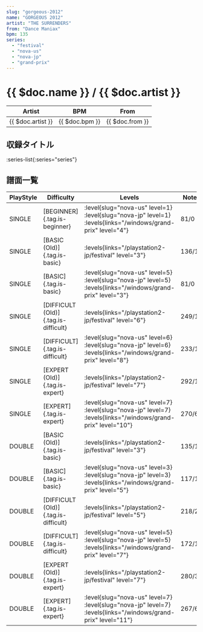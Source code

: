 ```yaml
---
slug: "gorgeous-2012"
name: "GORGEOUS 2012"
artist: "THE SURRENDERS"
from: "Dance Maniax"
bpm: 135
series:
  - "festival"
  - "nova-us"
  - "nova-jp"
  - "grand-prix"
---
```


# {{ $doc.name }} / {{ $doc.artist }}

|Artist|BPM|From|
|------|---|----|
|{{ $doc.artist }}|{{ $doc.bpm }}|{{ $doc.from }}|

## 収録タイトル

:series-list{:series="series"}

## 譜面一覧

|PlayStyle|Difficulty|Levels|Notes|Movie|
|---------|----------|------|-----|-----|
|SINGLE|[BEGINNER]{.tag.is-beginner}|<div class="field is-grouped is-grouped-multiline"> :level{slug="nova-us" level=1} :level{slug="nova-jp" level=1}  :levels{links="/windows/grand-prix" level="4"}</div>|81/0||
|SINGLE|[BASIC (Old)]{.tag.is-basic}|<div class="field is-grouped is-grouped-multiline"> :levels{links="/playstation2-jp/festival" level="3"}</div>|136/19||
|SINGLE|[BASIC]{.tag.is-basic}|<div class="field is-grouped is-grouped-multiline"> :level{slug="nova-us" level=5} :level{slug="nova-jp" level=5}  :levels{links="/windows/grand-prix" level="3"}</div>|81/0||
|SINGLE|[DIFFICULT (Old)]{.tag.is-difficult}|<div class="field is-grouped is-grouped-multiline"> :levels{links="/playstation2-jp/festival" level="6"}</div>|249/13||
|SINGLE|[DIFFICULT]{.tag.is-difficult}|<div class="field is-grouped is-grouped-multiline"> :level{slug="nova-us" level=6} :level{slug="nova-jp" level=6}  :levels{links="/windows/grand-prix" level="8"}</div>|233/14||
|SINGLE|[EXPERT (Old)]{.tag.is-expert}|<div class="field is-grouped is-grouped-multiline"> :levels{links="/playstation2-jp/festival" level="7"}</div>|292/12||
|SINGLE|[EXPERT]{.tag.is-expert}|<div class="field is-grouped is-grouped-multiline"> :level{slug="nova-us" level=7} :level{slug="nova-jp" level=7}  :levels{links="/windows/grand-prix" level="10"}</div>|270/6||
|DOUBLE|[BASIC (Old)]{.tag.is-basic}|<div class="field is-grouped is-grouped-multiline"> :levels{links="/playstation2-jp/festival" level="3"}</div>|135/18||
|DOUBLE|[BASIC]{.tag.is-basic}|<div class="field is-grouped is-grouped-multiline"> :level{slug="nova-us" level=3} :level{slug="nova-jp" level=3}  :levels{links="/windows/grand-prix" level="5"}</div>|117/15||
|DOUBLE|[DIFFICULT (Old)]{.tag.is-difficult}|<div class="field is-grouped is-grouped-multiline"> :levels{links="/playstation2-jp/festival" level="5"}</div>|218/28||
|DOUBLE|[DIFFICULT]{.tag.is-difficult}|<div class="field is-grouped is-grouped-multiline"> :level{slug="nova-us" level=5} :level{slug="nova-jp" level=5}  :levels{links="/windows/grand-prix" level="7"}</div>|172/13||
|DOUBLE|[EXPERT (Old)]{.tag.is-expert}|<div class="field is-grouped is-grouped-multiline"> :levels{links="/playstation2-jp/festival" level="7"}</div>|280/33||
|DOUBLE|[EXPERT]{.tag.is-expert}|<div class="field is-grouped is-grouped-multiline"> :level{slug="nova-us" level=7} :level{slug="nova-jp" level=7}  :levels{links="/windows/grand-prix" level="11"}</div>|267/6||
